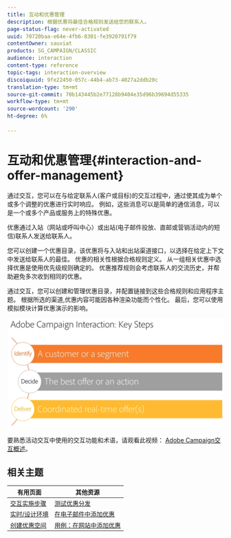 ```yaml
---
title: 互动和优惠管理
description: 根据优惠将最佳合格规则发送给您的联系人。
page-status-flag: never-activated
uuid: 70720baa-e64e-4fb6-8301-fe3920791f79
contentOwner: sauviat
products: SG_CAMPAIGN/CLASSIC
audience: interaction
content-type: reference
topic-tags: interaction-overview
discoiquuid: 9fe22450-057c-44b4-ab73-4027a2ddb20c
translation-type: tm+mt
source-git-commit: 70b143445b2e77128b9404e35d96b39694d55335
workflow-type: tm+mt
source-wordcount: '290'
ht-degree: 6%

---
```



# 互动和优惠管理{#interaction-and-offer-management}

通过交互，您可以在与给定联系人(客户或目标)的交互过程中，通过使其成为单个或多个调整的优惠进行实时响应。 例如，这些消息可以是简单的通信消息，可以是一个或多个产品或服务上的特殊优惠。

优惠通过入站（网站或呼叫中心）或出站(电子邮件投放、直邮或营销活动内的短信)联系人发送给联系人。

您可以创建一个优惠目录，该优惠将与入站和出站渠道接口，以选择在给定上下文中发送给联系人的最佳。 优惠的相关性根据合格规则定义。 从一组相关优惠中选择优惠是使用优先级规则确定的。 优惠推荐规则会考虑联系人的交流历史，并帮助避免多次收到相同的优惠。

通过交互，您可以创建和管理优惠目录，并配置链接到这些合格规则和应用程序主题。 根据所选的渠道,优惠内容可能因各种渲染功能而个性化。 最后，您可以使用模拟模块计算优惠演示的影响。

![](assets/Offermgt2.png)

要熟悉活动交互中使用的交互功能和术语，请观看此视频： [Adobe Campaign交互概述](https://helpx.adobe.com/campaign/classic/how-to/acs-overview.html?playlist=/ccx/v1/collection/product/campaign/classic/segment/digital-marketers/explevel/intermediate/applaunch/get-started/collection.ccx.js&amp;ref=helpx.adobe.com)。

## 相关主题

| 有用页面 | 其他资源 |
|---|---|
| [交互实施步骤](../../interaction/using/implementation-steps.md) | [测试优惠分发](../../interaction/using/about-offers-simulation.md) |
| [实时/设计环境](../../interaction/using/live-design-environments.md) | [在电子邮件中添加优惠](../../interaction/using/integrating-an-offer-via-the-wizard.md) |
| [创建优惠空间](../../interaction/using/creating-offer-spaces.md) | [用例：在网站中添加优惠](../../interaction/using/offers-on-an-inbound-channel.md) |